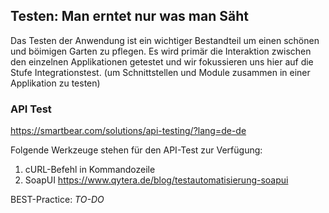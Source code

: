 ## Testen: Man erntet nur was man Säht
Das Testen der Anwendung ist ein wichtiger Bestandteil um einen schönen und böimigen Garten zu pflegen.
Es wird primär die Interaktion zwischen den einzelnen Applikationen getestet und wir fokussieren uns hier auf die Stufe Integrationstest. (um Schnittstellen und Module zusammen in einer Applikation zu testen)

### API Test
https://smartbear.com/solutions/api-testing/?lang=de-de

Folgende Werkzeuge stehen für den API-Test zur Verfügung:
1. cURL-Befehl in Kommandozeile
2. SoapUI https://www.qytera.de/blog/testautomatisierung-soapui

BEST-Practice:
*TO-DO*
